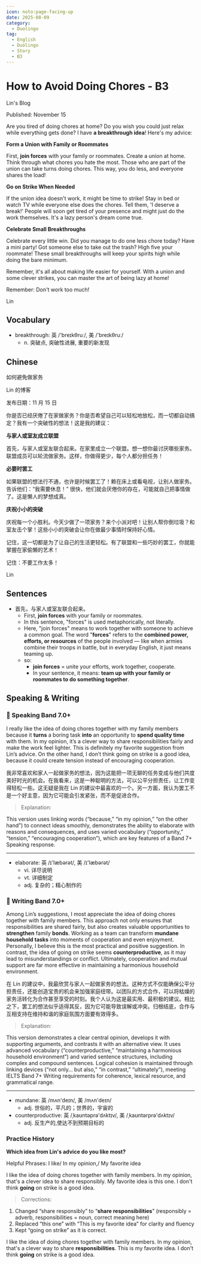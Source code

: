 ```yaml
---
icon: noto:page-facing-up
date: 2025-08-09
category:
  - Duolingo
tag:
  - English
  - Duolingo
  - Story
  - B3
---
```


# How to Avoid Doing Chores - B3

Lin's Blog

Published: November 15

Are you tired of doing chores at home? Do you wish you could just relax while everything gets done? I have **a breakthrough idea**! Here's my advice:

**Form a Union with Family or Roommates**

First, **join forces** with your family or roommates. Create a union at home. Think through what chores you hate the most. Those who are part of the union can take turns doing chores. This way, you do less, and everyone shares the load!

**Go on Strike When Needed**

If the union idea doesn't work, it might be time to strike! Stay in bed or watch TV while everyone else does the chores. Tell them, 'I deserve a break!' People will soon get tired of your presence and might just do the work themselves. It's a lazy person's dream come true.

**Celebrate Small Breakthroughs**

Celebrate every little win. Did you manage to do one less chore today? Have a mini party! Got someone else to take out the trash? High five your roommate! These small breakthroughs will keep your spirits high while doing the bare minimum.

Remember, it's all about making life easier for yourself. With a union and some clever strikes, you can master the art of being lazy at home!

Remember: Don't work too much!

Lin

## Vocabulary

- breakthrough: 英 /'breɪkθruː/, 美 /'breɪkθruː/
  - n. 突破点, 突破性进展, 重要的新发现

## Chinese

如何避免做家务

Lin 的博客

发布日期：11 月 15 日

你是否已经厌倦了在家做家务？你是否希望自己可以轻松地放松，而一切都自动搞定？我有一个突破性的想法！这是我的建议：

**与家人或室友成立联盟**

首先，与家人或室友联合起来。在家里成立一个联盟。想一想你最讨厌哪些家务。联盟成员可以轮流做家务。这样，你做得更少，每个人都分担任务！

**必要时罢工**

如果联盟的想法行不通，也许是时候罢工了！赖在床上或看电视，让别人做家务。告诉他们：“我需要休息！” 很快，他们就会厌倦你的存在，可能就自己把事情做了。这是懒人的梦想成真。

**庆祝小小的突破**

庆祝每一个小胜利。今天少做了一项家务？来个小派对吧！让别人帮你倒垃圾？和室友击个掌！这些小小的突破会让你在做最少事情时保持好心情。

记住，这一切都是为了让自己的生活更轻松。有了联盟和一些巧妙的罢工，你就能掌握在家偷懒的艺术！

记住：不要工作太多！

Lin

## Sentences

- 首先，与家人或室友联合起来。
  - First, **join forces** with your family or roommates.
  - In this sentence, "forces" is used metaphorically, not literally.
  - Here, "join forces" means to work together with someone to achieve a common goal. The word "**forces**" refers to the **combined power, efforts, or resources** of the people involved — like when armies combine their troops in battle, but in everyday English, it just means teaming up.
  - so:
    - **join forces** = unite your efforts, work together, cooperate.
    - In your sentence, it means: **team up with your family or roommates to do something together**.

## Speaking & Writing

### 🌟 Speaking Band 7.0+

I really like the idea of doing chores together with my family members because it **turns** a boring task **into** an opportunity to **spend quality time** with them. In my opinion, it’s a clever way to share responsibilities fairly and make the work feel lighter. This is definitely my favorite suggestion from Lin’s advice. On the other hand, I don’t think going on strike is a good idea, because it could create tension instead of encouraging cooperation.

我非常喜欢和家人一起做家务的想法，因为这能把一项无聊的任务变成与他们共度美好时光的机会。在我看来，这是一种聪明的方法，可以公平分担责任，让工作变得轻松一些。这无疑是我在 Lin 的建议中最喜欢的一个。另一方面，我认为罢工不是一个好主意，因为它可能会引发紧张，而不是促进合作。

> Explanation:

This version uses linking words (“because,” “in my opinion,” “on the other hand”) to connect ideas smoothly, demonstrates the ability to elaborate with reasons and consequences, and uses varied vocabulary (“opportunity,” “tension,” “encouraging cooperation”), which are key features of a Band 7+ Speaking response.

---

- elaborate: 英 /ɪ'læbərət/, 美 /ɪ'læbərət/
  - vi. 详尽说明
  - vt. 详细制定
  - adj. 复杂的；精心制作的

### 🌟 Writing Band 7.0+

Among Lin’s suggestions, I most appreciate the idea of doing chores together with family members. This approach not only ensures that responsibilities are shared fairly, but also creates valuable opportunities to **strengthen** family **bonds**. Working as a team can transform **mundane household tasks** into moments of cooperation and even enjoyment. Personally, I believe this is the most practical and positive suggestion. In contrast, the idea of going on strike seems **counterproductive**, as it may lead to misunderstandings or conflict. Ultimately, cooperation and mutual support are far more effective in maintaining a harmonious household environment.

在 Lin 的建议中，我最欣赏与家人一起做家务的想法。这种方式不仅能确保公平分担责任，还能创造宝贵的机会来加强家庭纽带。以团队的方式合作，可以将枯燥的家务活转化为合作甚至享受的时刻。我个人认为这是最实用、最积极的建议。相比之下，罢工的想法似乎适得其反，因为它可能导致误解或冲突。归根结底，合作与互相支持在维持和谐的家庭氛围方面要有效得多。

> Explanation:

This version demonstrates a clear central opinion, develops it with supporting arguments, and contrasts it with an alternative view. It uses advanced vocabulary (“counterproductive,” “maintaining a harmonious household environment”) and varied sentence structures, including complex and compound sentences. Logical cohesion is maintained through linking devices (“not only… but also,” “in contrast,” “ultimately”), meeting IELTS Band 7+ Writing requirements for coherence, lexical resource, and grammatical range.

---

- mundane: 英 /mʌn'deɪn/, 美 /mʌn'deɪn/
  - adj. 世俗的，平凡的；世界的，宇宙的
- counterproductive: 英 /ˌkaʊntəprə'dʌktɪv/, 美 /ˌkaʊntərprə'dʌktɪv/
  - adj. 反生产的,使达不到预期目标的

### Practice History

**Which idea from Lin's advice do you like most?**

Helpful Phrases: I like/ In my opinion,/ My favorite idea

I like the idea of doing chores together with family members. In my opinion, that's a clever idea to share responsibly. My favorite idea is this one. I don't think **going** on strike is a good idea.

> Corrections:

1. Changed “share responsibly” to “**share responsibilities**” (responsibly = adverb, responsibilities = noun, correct meaning here)
2. Replaced “this one” with “This is my favorite idea” for clarity and fluency
3. Kept “going on strike” as it is correct.

I like the idea of doing chores together with family members. In my opinion, that's a clever way to share **responsibilities**. This is my favorite idea. I don't think **going** on strike is a good idea.
